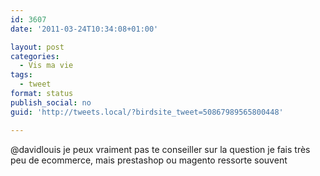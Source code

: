 ```yaml
---
id: 3607
date: '2011-03-24T10:34:08+01:00'

layout: post
categories:
  - Vis ma vie
tags:
  - tweet
format: status
publish_social: no
guid: 'http://tweets.local/?birdsite_tweet=50867989565800448'

---
```


@davidlouis je peux vraiment pas te conseiller sur la question je fais très peu de ecommerce, mais prestashop ou magento ressorte souvent